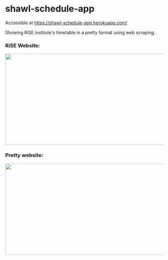 # shawl-schedule-app

Accessible at https://shawl-schedule-app.herokuapp.com/

Showing RiSE institute's timetable in a pretty format using web scraping.

### RiSE Website:

<img src = "https://user-images.githubusercontent.com/34603371/115720083-574eb880-a39a-11eb-8dfb-5ab30a86a71e.png" width="686" height="289">


### Pretty website:

<img src = "https://user-images.githubusercontent.com/34603371/115720100-5b7ad600-a39a-11eb-86a8-4d734b972743.png" width="686" height="289">
